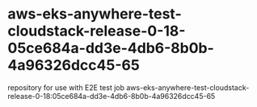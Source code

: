 # aws-eks-anywhere-test-cloudstack-release-0-18-05ce684a-dd3e-4db6-8b0b-4a96326dcc45-65
repository for use with E2E test job aws-eks-anywhere-test-cloudstack-release-0-18:05ce684a-dd3e-4db6-8b0b-4a96326dcc45-65
